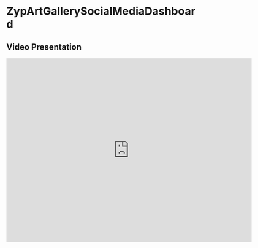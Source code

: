 # ZypArtGallerySocialMediaDashboard

## Video Presentation

<iframe
    width="640"
    height="480"
    src="https://youtu.be/nk__5ZDr6FE"
    frameborder="0"
    allow="autoplay; encrypted-media"
    allowfullscreen
>
</iframe>

